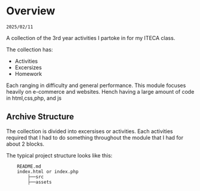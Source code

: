 # Overview

`2025/02/11`

A collection of the 3rd year activities I partoke in for my ITECA class.

The collection has:
- Activities
- Excersizes
- Homework

Each ranging in difficulty and general performance. This module focuses heavily on e-commerce and websites. 
Hench having a large amount of code in html,css,php, and js 

## Archive Structure

The collection is divided into excersises or activities. 
Each activities required that I had to do something throughout the module that I had for about 2 blocks.

The typical project structure looks like this:

```
    README.md
    index.html or index.php
        ├──src
        ├──assets
```